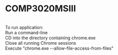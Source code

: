 # COMP3020MSIII
<br />
To run application:<br />
Run a command-line<br />
CD into the directory containing chrome.exe<br />
Close all running Chrome sessions<br />
Execute "chrome.exe --allow-file-access-from-files"<br />

